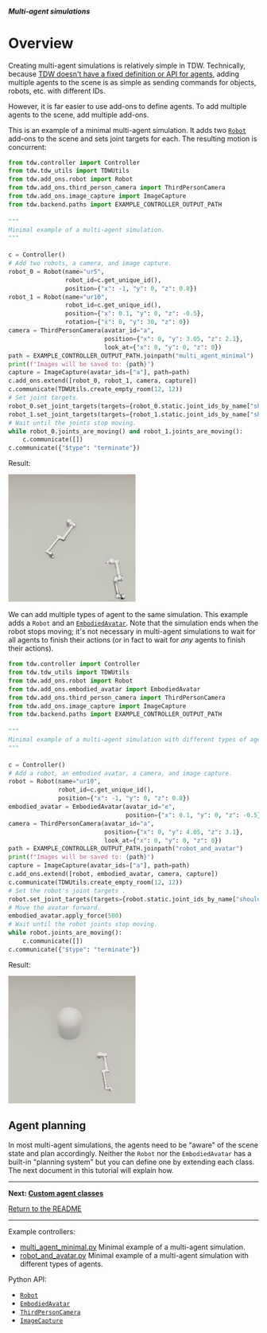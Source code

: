 ##### Multi-agent simulations

# Overview

Creating multi-agent simulations is relatively simple in TDW. Technically, because [TDW doesn't have a fixed definition or API for agents](../agents/overview.md), adding multiple agents to the scene is as simple as sending commands for objects, robots, etc. with different IDs. 

However, it is far easier to use add-ons to define agents. To add multiple agents to the scene, add multiple add-ons.

This is an example of a minimal multi-agent simulation. It adds two [`Robot`](../../python/add_ons/robot.md) add-ons to the scene and sets joint targets for each. The resulting motion is concurrent:

```python
from tdw.controller import Controller
from tdw.tdw_utils import TDWUtils
from tdw.add_ons.robot import Robot
from tdw.add_ons.third_person_camera import ThirdPersonCamera
from tdw.add_ons.image_capture import ImageCapture
from tdw.backend.paths import EXAMPLE_CONTROLLER_OUTPUT_PATH

"""
Minimal example of a multi-agent simulation.
"""

c = Controller()
# Add two robots, a camera, and image capture.
robot_0 = Robot(name="ur5",
                robot_id=c.get_unique_id(),
                position={"x": -1, "y": 0, "z": 0.8})
robot_1 = Robot(name="ur10",
                robot_id=c.get_unique_id(),
                position={"x": 0.1, "y": 0, "z": -0.5},
                rotation={"x": 0, "y": 30, "z": 0})
camera = ThirdPersonCamera(avatar_id="a",
                           position={"x": 0, "y": 3.05, "z": 2.1},
                           look_at={"x": 0, "y": 0, "z": 0})
path = EXAMPLE_CONTROLLER_OUTPUT_PATH.joinpath("multi_agent_minimal")
print(f"Images will be saved to: {path}")
capture = ImageCapture(avatar_ids=["a"], path=path)
c.add_ons.extend([robot_0, robot_1, camera, capture])
c.communicate(TDWUtils.create_empty_room(12, 12))
# Set joint targets.
robot_0.set_joint_targets(targets={robot_0.static.joint_ids_by_name["shoulder_link"]: -70})
robot_1.set_joint_targets(targets={robot_1.static.joint_ids_by_name["shoulder_link"]: 70})
# Wait until the joints stop moving.
while robot_0.joints_are_moving() and robot_1.joints_are_moving():
    c.communicate([])
c.communicate({"$type": "terminate"})
```

Result:

![](images/multi_agent.gif)

We can add multiple types of agent to the same simulation. This example adds a `Robot` and an [`EmbodiedAvatar`](../../python/add_ons/embodied_avatar.py). Note that the simulation ends when the robot stops moving; it's not necessary in multi-agent simulations to wait for all agents to finish their actions (or in fact to wait for *any* agents to finish their actions).

```python
from tdw.controller import Controller
from tdw.tdw_utils import TDWUtils
from tdw.add_ons.robot import Robot
from tdw.add_ons.embodied_avatar import EmbodiedAvatar
from tdw.add_ons.third_person_camera import ThirdPersonCamera
from tdw.add_ons.image_capture import ImageCapture
from tdw.backend.paths import EXAMPLE_CONTROLLER_OUTPUT_PATH

"""
Minimal example of a multi-agent simulation with different types of agents.
"""

c = Controller()
# Add a robot, an embodied avatar, a camera, and image capture.
robot = Robot(name="ur10",
              robot_id=c.get_unique_id(),
              position={"x": -1, "y": 0, "z": 0.8})
embodied_avatar = EmbodiedAvatar(avatar_id="e",
                                 position={"x": 0.1, "y": 0, "z": -0.5})
camera = ThirdPersonCamera(avatar_id="a",
                           position={"x": 0, "y": 4.05, "z": 3.1},
                           look_at={"x": 0, "y": 0, "z": 0})
path = EXAMPLE_CONTROLLER_OUTPUT_PATH.joinpath("robot_and_avatar")
print(f"Images will be saved to: {path}")
capture = ImageCapture(avatar_ids=["a"], path=path)
c.add_ons.extend([robot, embodied_avatar, camera, capture])
c.communicate(TDWUtils.create_empty_room(12, 12))
# Set the robot's joint targets .
robot.set_joint_targets(targets={robot.static.joint_ids_by_name["shoulder_link"]: -70})
# Move the avatar forward.
embodied_avatar.apply_force(500)
# Wait until the robot joints stop moving.
while robot.joints_are_moving():
    c.communicate([])
c.communicate({"$type": "terminate"})
```

Result:

![](images/robot_and_avatar.gif)

## Agent planning

In most multi-agent simulations, the agents need to be "aware" of the scene state and plan accordingly. Neither the `Robot` nor the `EmbodiedAvatar` has a built-in "planning system" but you can define one by extending each class. The next document in this tutorial will explain how.

***

**Next: [Custom agent classes](custom_agent_classes.md)**

[Return to the README](../../../README.md)

***

Example controllers:

- [multi_agent_minimal.py](https://github.com/threedworld-mit/tdw/blob/master/Python/example_controllers/multi_agent/multi_agent_minimal.py) Minimal example of a multi-agent simulation.
- [robot_and_avatar.py](https://github.com/threedworld-mit/tdw/blob/master/Python/example_controllers/multi_agent/robot_and_avatar.py) Minimal example of a multi-agent simulation with different types of agents.

Python API:

-  [`Robot`](../../python/add_ons/robot.md)
-  [`EmbodiedAvatar`](../../python/add_ons/embodied_avatar.py)
-  [`ThirdPersonCamera`](../../python/add_ons/third_person_camera.md)
-  [`ImageCapture`](../../python/add_ons/image_capture.md)
